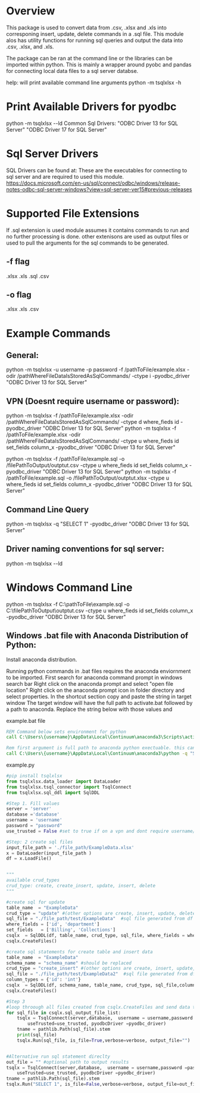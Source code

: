 # Overview
This package is used to convert data from .csv, .xlsx and .xls into corresponing
insert, update, delete commands in a .sql file. This module alos has utility functions
for running sql queries and output the data into .csv, .xlsx, and .xls.

The package can be ran at the command line or the libraries can be imported within
python. This is mainly a wrapper around pyobc and pandas for connecting local data files
to a sql server databse.

help: will print available command line arguments
python -m tsqlxlsx -h

# Print Available Drivers for pyodbc
python -m tsqlxlsx --ld
Common Sql Drivers:
"ODBC Driver 13 for SQL Server"
"ODBC Driver 17 for SQL Server"

# Sql Server Drivers
SQL Drivers can be found at: These are the executables for connecting to sql server and are required to used this module.
https://docs.microsoft.com/en-us/sql/connect/odbc/windows/release-notes-odbc-sql-server-windows?view=sql-server-ver15#previous-releases

# Supported File Extensions 
If .sql extension is used module assumes it contains commands to run and no further processing is done. other extenisons are used as output
files or used to pull the arguments for the sql commands to be generated.
## -f flag
.xlsx
.xls
.sql
.csv
## -o flag
.xlsx
.xls
.csv

# Example Commands
## General:
python -m tsqlxlsx -u username -p password -f /pathToFile/example.xlsx -odir /pathWhereFileDataIsStoredAsSqlCommands/ -ctype i -pyodbc_driver "ODBC Driver 13 for SQL Server"

## VPN (Doesnt require username or password):
python -m tsqlxlsx -f /pathToFile/example.xlsx -odir /pathWhereFileDataIsStoredAsSqlCommands/ -ctype d where_fieds id -pyodbc_driver "ODBC Driver 13 for SQL Server"
python -m tsqlxlsx -f /pathToFile/example.xlsx -odir /pathWhereFileDataIsStoredAsSqlCommands/ -ctype u where_fieds id set_fields column_x -pyodbc_driver "ODBC Driver 13 for SQL Server"

python -m tsqlxlsx -f /pathToFile/example.sql -o /filePathToOutput/outptut.csv -ctype u where_fieds id set_fields column_x -pyodbc_driver "ODBC Driver 13 for SQL Server"
python -m tsqlxlsx -f /pathToFile/example.sql -o /filePathToOutput/outptut.xlsx -ctype u where_fieds id set_fields column_x -pyodbc_driver "ODBC Driver 13 for SQL Server"

## Command Line Query
python -m tsqlxlsx -q "SELECT 1" -pyodbc_driver "ODBC Driver 13 for SQL Server"

## Driver naming conventions for sql server:
python -m tsqlxlsx --ld

# Windows Command Line
python -m tsqlxlsx -f C:\pathToFile\example.sql -o C:\filePathToOutput\outptut.csv -ctype u where_fieds id set_fields column_x -pyodbc_driver "ODBC Driver 13 for SQL Server"

## Windows .bat file with Anaconda Distribution of Python:
Install anaconda distribution.

Running python commands in .bat files requires the anaconda enviornment to be imported. First search for anaconda command prompt in windows search bar
Right click on the anaconda prompt and select "open file location"
Right click on the anaconda prompt icon in folder directory and select properties. In the shortcut section copy and paste the string in target window
The target window will have the full path to activate.bat followed by a path to anaconda. Replace the string below with those values and 

example.bat file
```bat
REM Command below sets environment for python
call C:\Users\{username}\AppData\Local\Continuum\anaconda3\Scripts\activate.bat C:\Users\{username}\AppData\Local\Continuum\anaconda3

Rem first argument is full path to anaconda python exectuable. this can be found in select properties of anaconda terminal
call C:\Users\{username}\AppData\Local\Continuum\anaconda3\python -q "SELECT 1" -pyodbc_driver "ODBC Driver 13 for SQL Server"
```

example.py
```python
#pip install tsqlxlsx
from tsqlxlsx.data_loader import DataLoader
from tsqlxlsx.tsql_connector import TsqlConnect
from tsqlxlsx.sql_ddl import SqlDDL

#Step 1. Fill values
server = 'server'
database ='database'
username = 'username'
password = "password"
use_trusted = False #set to true if on a vpn and dont require username/password or on a trusted server

#Step: 2 create sql files
input_file_path = './file_path/ExampleData.xlsx' 
x = DataLoader(input_file_path )
df = x.LoadFile()


"""
available crud_types
crud_type: create, create_insert, update, insert, delete
"""

#create sql for update
table_name  = "ExampleData"
crud_type = "update" #(other options are create, insert, update, delete)
sql_file = "./file_path/test/ExampleData"  #sql file generated from df object SqlDDL will append extensions
where_fields = ['id', 'department']
set_fields   = ['Billing', 'Collections']
csqlx  = SqlDDL(df, table_name, crud_type, sql_file, where_fields = where_fields, set_fields=set_fields) #, column_types={"id":"integer"})
csqlx.CreateFiles()

#create sql statements for create table and insert data
table_name  = "ExampleData"
schema_name = "schema_name" #should be replaced
crud_type = "create_insert" #(other options are create, insert, update, delete)
sql_file = "./file_path/test/ExampleData2"  #sql file generated from df object SqlDDL will append extensions
column_types = {'id': 'int'}
csqlx  = SqlDDL(df, schema_name, table_name, crud_type, sql_file,column_types=column_types) #, column_types={"id":"integer"})
csqlx.CreateFiles()

#Step 3
#loop throough all files created from csqlx.CreateFiles and send data to sql server
for sql_file in csqlx.sql_output_file_list:
    tsqlx = TsqlConnect(server,database,  username = username,password =password, 
        useTrusted=use_trusted, pyodbcDriver =pyodbc_driver)
    tname = pathlib.Path(sql_file).stem
    print(sql_file)
    tsqlx.Run(sql_file, is_file=True,verbose=verbose, output_file="")


#Alternative run sql statement direclty
out_file = "" #optional path to output results
tsqlx = TsqlConnect(server,database,  username = username,password =password, 
    useTrusted=use_trusted, pyodbcDriver =pyodbc_driver)
tname = pathlib.Path(sql_file).stem
tsqlx.Run("SELECT 1", is_file=False,verbose=verbose, output_file=out_file)
```